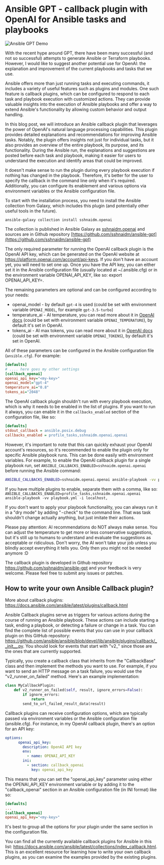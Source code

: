 # Ansible GPT - callback plugin with OpenAI for Ansible tasks and playbooks

![Ansible GPT Demo](https://github.com/sshnaidm/ansible-gpt/raw/master/openai-callback-demo.gif)

With the recent hype around GPT, there have been many successful (and not so successful) attempts to generate Ansible or Terraform playbooks. However, I would like to suggest another potential use for OpenAI: the explanation and improvement of the current playbooks and tasks that we use.

Ansible offers more than just running tasks and executing commands, it includes a variety of useful features such as plugins and modules. One such feature is callback plugins, which can be configured to respond to each task and playbook execution with customized actions. They can provide valuable insights into the execution of Ansible playbooks and offer a way to extend Ansible's functionality by allowing custom behavior and output handling.

In this blog post, we will introduce an Ansible callback plugin that leverages the power of OpenAI's natural language processing capabilities. This plugin provides detailed explanations and recommendations for improving Ansible tasks. Notably, the plugin offers insights not just for individual tasks, but it also provides an overview of the entire playbook, its purpose, and its functionality. During the Ansible run, the explanations and suggestions are posted before each task and playbook, making it easier for users to understand the execution and identify areas that could be improved.

It doesn't make sense to run the plugin during every playbook execution if nothing has changed in the playbook. Therefore, it's better for the user to specify the callback in the command line only when it's required. Additionally, you can configure its enablement and various options via environment variables or the Ansible configuration file.

To start with the installation process, you need to install the Ansible collection from Galaxy, which includes this plugin (and potentially other useful tools in the future).
```
ansible-galaxy collection install sshnaidm.openai
```

The collection is published in Ansible Galaxy as [sshnaidm.openai](https://galaxy.ansible.com/sshnaidm/openai) and sources are in Github repository [https://github.com/sshnaidm/ansible-gpt](https://github.com/sshnaidm/ansible-gpt)

The only required parameter for running the OpenAI callback plugin is the OpenAI API key, which can be generated on the OpenAI website at https://platform.openai.com/account/api-keys. If you don't have an account yet, you will need to set one up. Once you have the API key, you can either set it in the Ansible configuration file (usually located at ~/.ansible.cfg) or in the environment variable OPENAI_API_KEY, like so: export OPENAI_API_KEY=<my-key>.

The remaining parameters are optional and can be configured according to your needs:

* openai_model - by default `gpt-4` is used (could be set with environment variable `OPENAI_MODEL`, for example `gpt-3.5-turbo`)
* temperature_ai - AI temperature, you can read more about it in [OpenAI docs](https://platform.openai.com/docs/api-reference/completions/create#completions/create-temperature) (could be set with environment variable `OPENAI_TEMPERATURE`), by default it's set in OpenAI.
* tokens_ai - AI max tokens, you can read more about it in [OpenAI docs](https://platform.openai.com/docs/api-reference/completions/create#completions/create-max_tokens) (could be set with environment variable `OPENAI_TOKENS`), by default it's set in OpenAI.

All of these parameters can be configured in the Ansible configuration file (`ansible.cfg`). For example:

```INI
[defaults]
# .... here goes my other settings
[callback_openai]
openai_api_key="<my-key>"
openai_model="gpt-4"
temperature_ai="0.8"
tokens_ai="2048"
```

The OpenAI callback plugin shouldn't run with every playbook execution, which is why it needs to be enabled in the list of plugins. If you want to run it always, you can enable it in the `callbacks_enabled` section of the configuration file, like so:

```INI
[defaults]
stdout_callback = ansible.posix.debug
callbacks_enabled = profile_tasks,sshnaidm.openai.openai
```

However, it's important to note that this can quickly exhaust your OpenAI account's resources, so it's recommended to enable the plugin only for specific Ansible playbook runs. This can be done easily with environment variables. For example, to enable the OpenAI callback plugin for a single playbook run, set `ANSIBLE_CALLBACKS_ENABLED=sshnaidm.openai.openai` before running the Ansible command:

```bash
ANSIBLE_CALLBACKS_ENABLED=sshnaidm.openai.openai ansible-playbook -vv playbook.yml -i localhost,
```

If you have multiple plugins to enable, separate them with a comma, like so: `ANSIBLE_CALLBACKS_ENABLED=profile_tasks,sshnaidm.openai.openai ansible-playbook -vv playbook.yml -i localhost,`

If you don't want to apply your playbook functionality, you can always run it in a "dry mode" by adding " - check" to the command line. That was task shouldn't change actually anything, but just imitate their actions.

Please pay attention: AI recommendations do NOT always make sense. You can adjust the temperature to get more or less conservative suggestions, but it's still up to humans to understand and evaluate the suggestions as acceptable or ridiculous. Don't worry, the AI won't take your job unless you blindly accept everything it tells you. Only then you might not be needed anymore :D

The callback plugin is developed in Github repository https://github.com/sshnaidm/ansible-gpt and your feedback is very welcome. Please feel free to submit any issues or patches.

## How to write your own Ansible Callback plugin?

More about callback plugins: https://docs.ansible.com/ansible/latest/plugins/callback.html

Ansible Callback plugins serve as triggers for various actions during the course of running an Ansible playbook. These actions can include starting a task, ending a playbook, or detecting a failure or change in a task. You can find the complete list of possible events that you can use in your callback plugin on this GitHub repository: https://github.com/ansible/ansible/blob/devel/lib/ansible/plugins/callback/__init__.py. You should look for events that start with "v2_" since those are the ones that are currently supported.

Typically, you create a callback class that inherits from the "CallbackBase" class and then implement the methods you want to use. For example, if you want to send an HTTP message on a task failure, you would use the "v2_runner_on_failed" method. Here's an example implementation:

```python
class MyCallbackPlugin:
    def v2_runner_on_failed(self, result, ignore_errors=False):
        if ignore_errors:
            return
        send_to_url_failed_result_data(result)
```

Callback plugins can receive configuration options, which are typically passed via environment variables or the Ansible configuration file (ansible.cfg). For instance, in my OpenAI callback plugin, there's an option for an API key:

```yaml
options:
      openai_api_key:
        description: OpenAI API key
        env:
          - name: OPENAI_API_KEY
        ini:
          - section: callback_openai
            key: openai_api_key
```

This means that you can set the "openai_api_key" parameter using either the OPENAI_API_KEY environment variable or by adding it to the "callback_openai" section in an Ansible configuration file (in INI format) like so:

```ini
[defaults]
...
[callback_openai]
openai_api_key="<my-key>"
```

It's best to group all the options for your plugin under the same section in the configuration file.

You can find all the currently available callback plugins for Ansible in this list: https://docs.ansible.com/ansible/latest/collections/index_callback.html. This is an excellent resource for learning how to write your own callback plugins, as you can examine the examples provided by the existing plugins.
